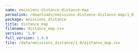 ```yaml
---
name: emissions-distance-distance-map
permalink: /downloads/emissions-distance-distance-map/1_0
package: emissions_distance
title: distance_map
filename: distance_map.csv
version: '1.0'
full_version: 1.0.0
file: /data/emissions_distance/1.0/distance_map.csv
---
```


